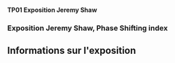#### TP01 Exposition Jeremy Shaw ####

### Exposition Jeremy Shaw, Phase Shifting index ###



## Informations sur l'exposition ##

